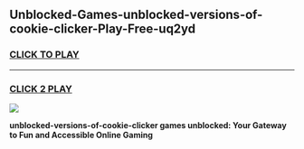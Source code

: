 
## Unblocked-Games-unblocked-versions-of-cookie-clicker-Play-Free-uq2yd
<h3>
<a href="https://premium76.site?title=unblocked-versions-of-cookie-clicker&ref=23A">CLICK TO PLAY</a></h3>
<hr>

<h3>
<a href="https://premium76.site?title=unblocked-versions-of-cookie-clicker&ref=23A">CLICK 2 PLAY</a>
  
</h3>

<a href="https://premium76.site?title=unblocked-versions-of-cookie-clicker&ref=23A"><img src="https://clearcache.store/games.png"></a>


**unblocked-versions-of-cookie-clicker games unblocked: Your Gateway to Fun and Accessible Online Gaming**
